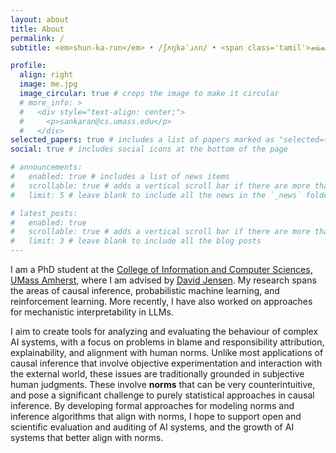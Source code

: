 ```yaml
---
layout: about
title: About
permalink: /
subtitle: <em>shun-ka-run</em> • /ʃʌŋkəˈɹʌn/ • <span class='tamil'>சங்கரன்</span>

profile:
  align: right
  image: me.jpg
  image_circular: true # crops the image to make it circular
  # more_info: >
  #   <div style="text-align: center;">
  #     <p>sankaran@cs.umass.edu</p>
  #   </div>
selected_papers: true # includes a list of papers marked as "selected={true}"
social: true # includes social icons at the bottom of the page

# announcements:
#   enabled: true # includes a list of news items
#   scrollable: true # adds a vertical scroll bar if there are more than 3 news items
#   limit: 5 # leave blank to include all the news in the `_news` folder

# latest_posts:
#   enabled: true
#   scrollable: true # adds a vertical scroll bar if there are more than 3 new posts items
#   limit: 3 # leave blank to include all the blog posts
---
```


I am a PhD student at the [College of Information and Computer Sciences, UMass Amherst](https://www.cics.umass.edu/), where I am advised by [David Jensen](https://people.cs.umass.edu/~jensen/). My research spans the areas of causal inference, probabilistic machine learning, and reinforcement learning. More recently, I have also worked on approaches for mechanistic interpretability in LLMs.

I aim to create tools for analyzing and evaluating the behaviour of complex AI systems, with a focus on problems in blame and responsibility attribution, explainability, and alignment with human norms. Unlike most applications of causal inference that involve objective experimentation and interaction with the external world, these issues are traditionally grounded in subjective human judgments. These involve <b>norms</b> that can be very counterintuitive, and pose a significant challenge to purely statistical approaches in causal inference. By developing formal approaches for modeling norms and inference algorithms that align with norms, I hope to support open and scientific evaluation and auditing of AI systems, and the growth of AI systems that better align with norms. 
